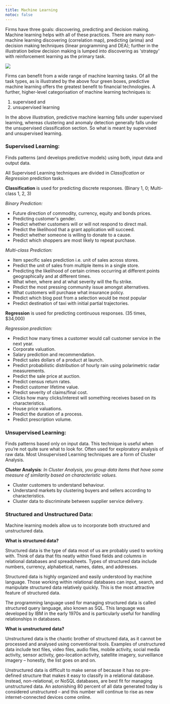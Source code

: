 ```yaml
---
title: Machine Learning
notoc: false
---
```


Firms have three goals: discovering, predicting and decision making. Machine learning helps with all of these practices. There are many non-machine learning discovering (correlation map), predicting (arima) and decision making techniques (linear programming and DEA); further in the illustration below decision making is lumped into discovering as 'strategy' with reinforcement learning as the primary task. 

![](https://d2mxuefqeaa7sj.cloudfront.net/s_4BFB8E4484E81897F3525CFCF7FE37C1624929626FD7605AAC66F528F2F766AE_1548961545216_image.png)


Firms can benefit from a wide range of machine learning tasks. Of all the task types, as is illustrated by the above four green boxes, predictive machine learning offers the greatest benefit to financial technologies. A further, higher-level categorisation of machine learning techniques is:

1. supervised and
2. unsupervised learning

 
 
In the above illustration, predictive machine learning falls under supervised learning, whereas clustering and anomaly detection generally falls under the unsupervised classification section. So what is meant by supervised and unsupervised learning. 
 
### Supervised Learning:

Finds patterns (and develops predictive models) using both, input data and output data.
 
All Supervised Learning techniques are divided in *Classification* or *Regression* prediction tasks.  



**Classification** is used for predicting discrete responses. (Binary 1, 0; Multi-class 1, 2, 3)

*Binary Prediction:*
 

- Future direction of commodity, currency, equity and bonds prices.
- Predicting customer's gender.
- Predict whether customers will or will not respond to direct mail.
- Predict the likelihood that a grant application will succeed.
- Predict whether someone is willing to donate to a cause.
- Predict which shoppers are most likely to repeat purchase.

*Multi-class Prediction:*
 

- Item specific sales prediction i.e. unit of sales across stores. 
- Predict the unit of sales from multiple items in a single store.
- Predicting the likelihood of certain crimes occurring at different points geographically and at different times.
- What when, where and at what severity will the flu strike.
- Predict the most pressing community issue amongst alternatives.
- What customers will purchase what insurance policy.
- Predict which blog post from a selection would be most popular
- Predict destination of taxi with initial partial trajectories.

 
 


 
**Regression** is used for predicting continuous responses. (35 times, $34,000)
 
*Regression prediction:*

- Predict how many times a customer would call customer service in the next year.
- Corporate valuation.
- Salary prediction and recommendation.
- Predict sales dollars of a product at launch.
- Predict probabilistic distribution of hourly rain using polarimetric radar measurements.
- Predict the sale price at auction.
- Predict census return rates.
- Predict customer lifetime value.
- Predict severity of claims/final cost.
- Clicks how many clicks/interest will something receives based on its characteristics.
- House price valuations.
- Predict the duration of a process.
- Predict prescription volume.

 
### Unsupervised Learning:

Finds patterns based only on input data. This technique is useful when you’re not quite sure what to look for. Often used for exploratory analysis of raw data. Most Unsupervised Learning techniques are a form of Cluster Analysis.

**Cluster Analysis**:
*In Cluster Analysis, you group data items that have some measure of similarity based on characteristic values.*

- Cluster customers to understand behaviour.
- Understand markets by clustering buyers and sellers according to characteristics.
- Cluster data to discriminate between supplier service delivery.

 
### Structured and Unstructured Data:

Machine learning models allow us to incorporate both structured and unstructured data.

**What is structured data?**


Structured data is the type of data most of us are probably used to working with. Think of data that fits neatly within fixed fields and columns in relational databases and spreadsheets. Types of structured data include numbers, currency, alphabetical, names, dates, and addresses.

Structured data is highly organized and easily understood by machine language. Those working within relational databases can input, search, and manipulate structured data relatively quickly. This is the most attractive feature of structured data.

The programming language used for managing structured data is called structured query language, also known as SQL. This language was developed by IBM in the early 1970s and is particularly useful for handling relationships in databases.
 
**What is unstructured data?**


Unstructured data is the chaotic brother of structured data, as it cannot be processed and analysed using conventional tools. Examples of unstructured data include text files, video files, audio files, mobile activity, social media activity, sensor activity, geo-location activity, satellite imagery, surveillance imagery – honestly, the list goes on and on.

Unstructured data is difficult to make sense of because it has no pre-defined structure that makes it easy to classify in a relational database. Instead, non-relational, or NoSQL databases, are best fit for managing unstructured data. An astonishing 80 percent of all data generated today is considered unstructured – and this number will continue to rise as new internet-connected devices come online.

